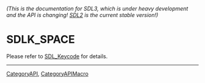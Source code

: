 ###### (This is the documentation for SDL3, which is under heavy development and the API is changing! [SDL2](https://wiki.libsdl.org/SDL2/) is the current stable version!)
# SDLK_SPACE

Please refer to [SDL_Keycode](SDL_Keycode) for details.

----
[CategoryAPI](CategoryAPI), [CategoryAPIMacro](CategoryAPIMacro)

